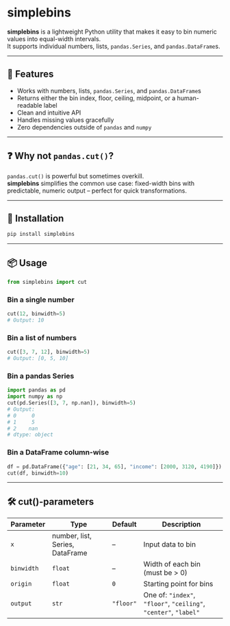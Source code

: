 # simplebins

**simplebins** is a lightweight Python utility that makes it easy to bin numeric values into equal-width intervals.  
It supports individual numbers, lists, `pandas.Series`, and `pandas.DataFrame`s.

---

## 🔧 Features

- Works with numbers, lists, `pandas.Series`, and `pandas.DataFrame`s  
- Returns either the bin index, floor, ceiling, midpoint, or a human-readable label  
- Clean and intuitive API  
- Handles missing values gracefully  
- Zero dependencies outside of `pandas` and `numpy`

---

## ❓ Why not `pandas.cut()`?

`pandas.cut()` is powerful but sometimes overkill.  
**simplebins** simplifies the common use case: fixed-width bins with predictable, numeric output – perfect for quick transformations.

---

## 🚀 Installation

```bash
pip install simplebins
```

---

## 📦 Usage

```python
from simplebins import cut
```

### Bin a single number
```python
cut(12, binwidth=5)
# Output: 10
```

### Bin a list of numbers
```python
cut([3, 7, 12], binwidth=5)
# Output: [0, 5, 10]
```

### Bin a pandas Series
```python
import pandas as pd
import numpy as np
cut(pd.Series([3, 7, np.nan]), binwidth=5)
# Output: 
# 0     0
# 1     5
# 2    nan
# dtype: object
```

### Bin a DataFrame column-wise
```python
df = pd.DataFrame({"age": [21, 34, 65], "income": [2000, 3120, 4190]})
cut(df, binwidth=10)
```

---

## 🛠 cut()-parameters

| Parameter    | Type                  | Default   | Description |
|--------------|-----------------------|-----------|-------------|
| `x`          | number, list, Series, DataFrame | –         | Input data to bin |
| `binwidth`   | `float`               | –         | Width of each bin (must be > 0) |
| `origin`     | `float`               | `0`       | Starting point for bins |
| `output`     | `str`                 | `"floor"` | One of: `"index"`, `"floor"`, `"ceiling"`, `"center"`, `"label"` |